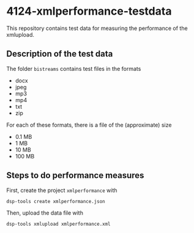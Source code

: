 # 4124-xmlperformance-testdata

This repository contains test data for measuring the performance of the xmlupload. 

## Description of the test data

The folder `bistreams` contains test files in the formats

 - docx
 - jpeg
 - mp3
 - mp4
 - txt
 - zip

For each of these formats, there is a file of the (approximate) size

 - 0.1 MB
 - 1 MB
 - 10 MB
 - 100 MB


## Steps to do performance measures

First, create the project `xmlperformance` with 

```
dsp-tools create xmlperformance.json
```

Then, upload the data file with

```
dsp-tools xmlupload xmlperformance.xml
```
